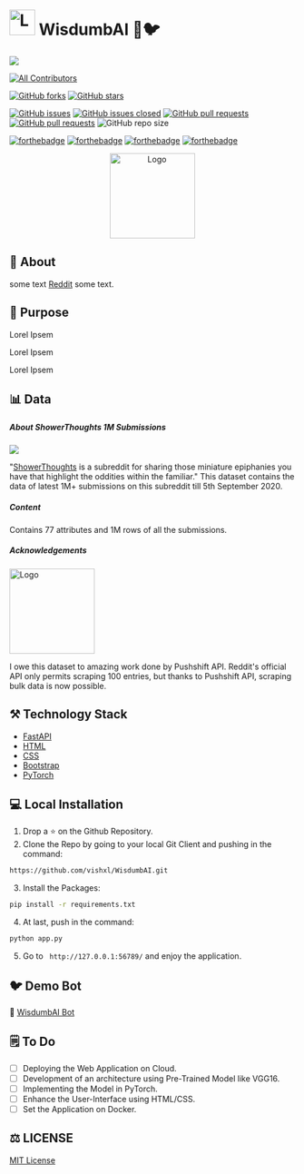 
# <img src="https://i.imgur.com/W0n1huq.png" alt="Logo" width="45" height="45"> WisdumbAI   🤖🐦

<!-- Banner -->
<div class="container-fluid">
  <img class="mx-auto" src="https://blueprint-api-production.s3.amazonaws.com/uploads/story/thumbnail/106532/d39c56f6-0200-4dac-8226-608587d07006.jpg">
</div>

<!-- ALL-CONTRIBUTORS-BADGE:START - Do not remove or modify this section -->
[![All Contributors](https://img.shields.io/badge/all_contributors-1-orange.svg?style=flat-square)](#contributors-)
<!-- ALL-CONTRIBUTORS-BADGE:END -->
[![GitHub forks](https://img.shields.io/github/forks/vishxl/WisdumbAI.svg?style=social&label=Fork&maxAge=43200)](https://github.com/vishxl/WisdumbAI/network/)
[![GitHub stars](https://img.shields.io/github/stars/vishxl/WisdumbAI.svg?style=social&label=Star&maxAge=43200)](https://github.com/vishxl/WisdumbAI/stargazers/)


[![GitHub issues](https://img.shields.io/github/issues/vishxl/WisdumbAI.svg)](https://github.com/vishxl/WisdumbAI/issues)
[![GitHub issues closed](https://img.shields.io/github/issues-closed/vishxl/WisdumbAI.svg)](https://github.com/vishxl/WisdumbAI/issues?q=is%3Aissue+is%3Aclosed)
[![GitHub pull requests](https://img.shields.io/github/issues-pr/vishxl/WisdumbAI.svg)](https://github.com/vishxl/WisdumbAI/pulls)
[![GitHub pull requests](https://img.shields.io/github/issues-pr-closed/vishxl/WisdumbAI.svg)](https://github.com/vishxl/WisdumbAI/pulls?q=is%3Apr+is%3Aclosed)
![GitHub repo size](https://img.shields.io/github/repo-size/vishxl/WisdumbAI?color=yellow)

[![forthebadge](https://forthebadge.com/images/badges/built-by-developers.svg)](https://forthebadge.com)
[![forthebadge](https://forthebadge.com/images/badges/built-with-love.svg)](https://forthebadge.com)
[![forthebadge](https://forthebadge.com/images/badges/made-with-python.svg)](https://forthebadge.com)
[![forthebadge](https://forthebadge.com/images/badges/you-didnt-ask-for-this.svg)](https://forthebadge.com)

<p align="center">
  <a href="https://github.com/vishxl/WisdumbAI">
    <img src="https://i.imgur.com/W0n1huq.png" alt="Logo" width="150" height="150">
  </a>

## 💬 About

some text [Reddit](https://www.reddit.com/r/showerthoughts) some text.

## 📌 Purpose

Lorel Ipsem

Lorel Ipsem

Lorel Ipsem

## 📊 Data
##### About ShowerThoughts 1M Submissions

![](https://styles.redditmedia.com/t5_2szyo/styles/communityIcon_x3ag97t82z251.png?width=256&s=33531dceba6466953aadef3073f36cfc2e267175)

"[ShowerThoughts](https://www.reddit.com/r/Showerthoughts/) is a subreddit for sharing those miniature epiphanies you have that highlight the oddities within the familiar."
This dataset contains the data of latest 1M+ submissions on this subreddit till 5th September 2020.

##### Content

Contains 77 attributes and 1M rows of all the submissions.


##### Acknowledgements

<img src="https://i.imgur.com/PCbnxYx.png" alt="Logo" width="150" height="150">

I owe this dataset to amazing work done by Pushshift API. Reddit's official API only permits scraping 100 entries, but thanks to Pushshift API, scraping bulk data is now possible.

## ⚒️ Technology Stack

* [FastAPI](https://github.com/pallets/flask)
* [HTML](https://www.w3.org/TR/html52/)
* [CSS](https://developer.mozilla.org/en-US/docs/Web/CSS)
* [Bootstrap](https://getbootstrap.com/)
* [PyTorch](https://www.tensorflow.org/)

## 💻 Local Installation

1. Drop a ⭐ on the Github Repository. 
2. Clone the Repo by going to your local Git Client and pushing in the command: 

```sh
https://github.com/vishxl/WisdumbAI.git
```

3. Install the Packages: 
```sh
pip install -r requirements.txt
```

4. At last, push in the command:
```sh
python app.py
```

5. Go to ` http://127.0.0.1:56789/` and enjoy the application.

## 🐦 Demo Bot
🔗 [WisdumbAI Bot](https://twitter.com/WisdumbAI)

## 🗒️ To Do

- [ ] Deploying the Web Application on Cloud.
- [ ] Development of an architecture using Pre-Trained Model like VGG16.
- [ ] Implementing the Model in PyTorch.
- [ ] Enhance the User-Interface using HTML/CSS.
- [ ] Set the Application on Docker.

## ⚖️ LICENSE

[MIT License](https://github.com/vishxl/WisdumbAI/blob/main/LICENSE)
